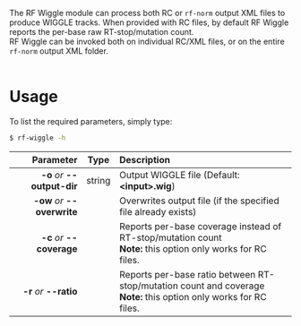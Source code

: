 The RF Wiggle module can process both RC or ``rf-norm`` output XML files to produce WIGGLE tracks. When provided with RC files, by default RF Wiggle reports the per-base raw RT-stop/mutation count.<br />
RF Wiggle can be invoked both on individual RC/XML files, or on the entire ``rf-norm`` output XML folder.
<br /><br />

# Usage
To list the required parameters, simply type:

```bash
$ rf-wiggle -h
```

Parameter         | Type | Description
----------------: | :--: |:------------
__-o__ *or* __--output-dir__ | string | Output WIGGLE file (Default: __\<input\>.wig__)
__-ow__ *or* __--overwrite__ | | Overwrites output file (if the specified file already exists)
__-c__ *or* __--coverage__ | | Reports per-base coverage instead of RT-stop/mutation count<br/>__Note:__ this option only works for RC files.
__-r__ *or* __--ratio__ | | Reports per-base ratio between RT-stop/mutation count and coverage<br/>__Note:__ this option only works for RC files.